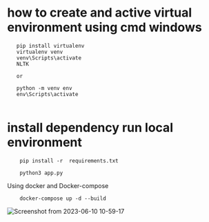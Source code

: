 # how to create and active virtual environment using cmd windows

```
   pip install virtualenv
   virtualenv venv
   venv\Scripts\activate
   NLTK

   or

   python -m venv env
   env\Scripts\activate


```

# install dependency run local environment

```
    pip install -r  requirements.txt
```

```
    python3 app.py
```

Using docker and Docker-compose

```
    docker-compose up -d --build
```

![Screenshot from 2023-06-10 10-59-17](https://github.com/dassudip2001/bot/assets/85440350/2805669b-977c-4ebc-a8da-cdb52561af4b)
